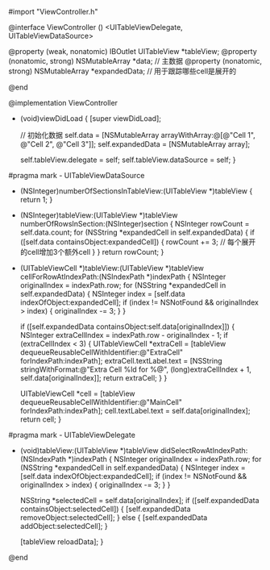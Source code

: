#import "ViewController.h"

@interface ViewController () <UITableViewDelegate, UITableViewDataSource>

@property (weak, nonatomic) IBOutlet UITableView *tableView;
@property (nonatomic, strong) NSMutableArray *data; // 主数据
@property (nonatomic, strong) NSMutableArray *expandedData; // 用于跟踪哪些cell是展开的

@end

@implementation ViewController

- (void)viewDidLoad {
    [super viewDidLoad];
    
    // 初始化数据
    self.data = [NSMutableArray arrayWithArray:@[@"Cell 1", @"Cell 2", @"Cell 3"]];
    self.expandedData = [NSMutableArray array];
    
    self.tableView.delegate = self;
    self.tableView.dataSource = self;
}

#pragma mark - UITableViewDataSource

- (NSInteger)numberOfSectionsInTableView:(UITableView *)tableView {
    return 1;
}

- (NSInteger)tableView:(UITableView *)tableView numberOfRowsInSection:(NSInteger)section {
    NSInteger rowCount = self.data.count;
    for (NSString *expandedCell in self.expandedData) {
        if ([self.data containsObject:expandedCell]) {
            rowCount += 3; // 每个展开的cell增加3个额外cell
        }
    }
    return rowCount;
}

- (UITableViewCell *)tableView:(UITableView *)tableView cellForRowAtIndexPath:(NSIndexPath *)indexPath {
    NSInteger originalIndex = indexPath.row;
    for (NSString *expandedCell in self.expandedData) {
        NSInteger index = [self.data indexOfObject:expandedCell];
        if (index != NSNotFound && originalIndex > index) {
            originalIndex -= 3;
        }
    }
    
    if ([self.expandedData containsObject:self.data[originalIndex]]) {
        NSInteger extraCellIndex = indexPath.row - originalIndex - 1;
        if (extraCellIndex < 3) {
            UITableViewCell *extraCell = [tableView dequeueReusableCellWithIdentifier:@"ExtraCell" forIndexPath:indexPath];
            extraCell.textLabel.text = [NSString stringWithFormat:@"Extra Cell %ld for %@", (long)extraCellIndex + 1, self.data[originalIndex]];
            return extraCell;
        }
    }
    
    UITableViewCell *cell = [tableView dequeueReusableCellWithIdentifier:@"MainCell" forIndexPath:indexPath];
    cell.textLabel.text = self.data[originalIndex];
    return cell;
}

#pragma mark - UITableViewDelegate

- (void)tableView:(UITableView *)tableView didSelectRowAtIndexPath:(NSIndexPath *)indexPath {
    NSInteger originalIndex = indexPath.row;
    for (NSString *expandedCell in self.expandedData) {
        NSInteger index = [self.data indexOfObject:expandedCell];
        if (index != NSNotFound && originalIndex > index) {
            originalIndex -= 3;
        }
    }
    
    NSString *selectedCell = self.data[originalIndex];
    if ([self.expandedData containsObject:selectedCell]) {
        [self.expandedData removeObject:selectedCell];
    } else {
        [self.expandedData addObject:selectedCell];
    }
    
    [tableView reloadData];
}

@end